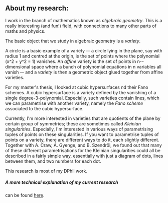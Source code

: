 ## About my research:

I work in the branch of mathematics known as *algebraic geometry*.
This is a really interesting (and fun!) field, with connections to many other parts of maths and physics.

The basic object that we study in algebraic geometry is a *variety*.

A circle is a basic example of a variety -- a circle lying in the plane, say with radius 1 and centred at the origin, is the set of points where the polynomial \(x^2 + y^2 = 1\) vanishes.
An *affine* variety is the set of points in n--dimensional space where a bunch of polynomial equations in n variables all vanish -- and a *variety* is then a geometric object glued together from affine varieties.

For my master's thesis, I looked at cubic hypersurfaces nd their Fano schemes. A cubic hypersurface is a variety defined by the vanishing of a single degree-3-polynomial. Especially, such varieties contain lines, which we can parametrise with another variety, namely the *Fano scheme* associated to the cubic hypersurface.

Currently, I'm more interested in varieties that are quotients of the plane by certain group of symmetries; these are sometimes called *Kleinian singularities*. Especially, I'm interested in various ways of parametrising tuples of points on these singularities. If you want to parametrise tuples of points on a variety, there are different ways to do it, each slightly different. Together with A. Craw, Á. Gyenge, and B. Szendrői, we found out that many of these different parametrisations for the Kleinian singularities could all be described in a fairly simple way, essentially with just a diagram of dots, lines between them, and two numbers for each dot.

This research is most of my DPhil work.


##### A more technical explanation of my current research
can be found [here](https://sorengam.github.io/research_detailed).